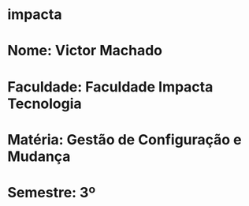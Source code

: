 # impacta
# Nome: Victor Machado
# Faculdade: Faculdade Impacta Tecnologia
# Matéria: Gestão de Configuração e Mudança
# Semestre: 3º
